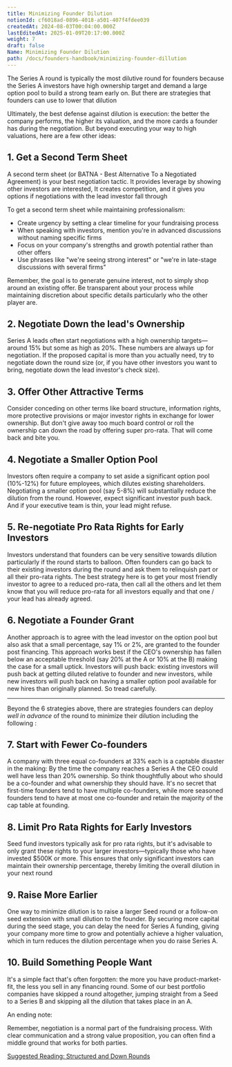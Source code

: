 ```yaml
---
title: Minimizing Founder Dilution
notionId: cf6018ad-0896-4018-a501-407f4fdee039
createdAt: 2024-08-03T00:04:00.000Z
lastEditedAt: 2025-01-09T20:17:00.000Z
weight: 7
draft: false
Name: Minimizing Founder Dilution
path: /docs/founders-handbook/minimizing-founder-dillution
---
```



The Series A round is typically the most  dilutive round for founders because the Series A investors have high ownership target and demand a large option pool to build a strong team early on. But there are strategies that founders can use to lower that dilution


Ultimately, the best defense against dilution is execution: the better the company performs, the higher its valuation, and the more cards a founder has during the negotiation. But beyond executing your way to high valuations, here are a few other ideas:


## 1. Get a Second Term Sheet


A second term sheet (or BATNA - Best Alternative To a Negotiated Agreement) is your best negotiation tactic. It provides leverage by showing other investors are interested, It creates competition, and it gives you options if negotiations with the lead investor fall through


To get a second term sheet while maintaining professionalism:

- Create urgency by setting a clear timeline for your fundraising process
- When speaking with investors, mention you're in advanced discussions without naming specific firms
- Focus on your company's strengths and growth potential rather than other offers
- Use phrases like "we're seeing strong interest" or "we're in late-stage discussions with several firms"

Remember, the goal is to generate genuine interest, not to simply shop around an existing offer. Be transparent about your process while maintaining discretion about specific details particularly who the other player are.


## 2. Negotiate Down the lead's Ownership


Series A leads often start negotiations with a high ownership targets—around 15% but some as high as 20%. These numbers are always up for negotiation. If the proposed capital is more than you actually need, try to negotiate down the round size (or, if you have other investors you want to bring, negotiate down the lead investor's check size).


## 3. Offer Other Attractive Terms


Consider conceding on other terms like board structure, information rights, more protective provisions or major investor rights in exchange for lower ownership. But don't give away too much board control or roll the ownership can down the road by offering super pro-rata.  That will come back and bite you.


## 4. Negotiate a Smaller Option Pool


Investors often require a company to set aside a significant option pool (10%-12%) for future employees, which dilutes existing shareholders. Negotiating a smaller option pool (say 5-8%) will substantially reduce the dilution from the round. However, expect significant investor push back. And if your executive team is thin, your lead might refuse.


## 5. Re-negotiate Pro Rata Rights for Early Investors


Investors understand that founders can be very sensitive towards dilution particularly if the round starts to balloon.  Often founders can go back to their existing investors during the round and ask them to relinquish part or all their pro-rata rights. The best strategy here is to get your most friendly investor to agree to a reduced pro-rata, then call all the others and let them know that you will reduce pro-rata for all investors equally and that one / your lead has already agreed.


## 6. Negotiate a Founder Grant


Another approach is to agree with the lead investor on the option pool but also ask that a small percentage, say 1% or 2%, are granted to the founder post financing. This approach works best if the CEO's ownership has fallen below an acceptable threshold (say 20% at the A or 10% at the B)   making the case for a small uptick. Investors will push back: existing investors will push back at getting diluted relative to founder and new investors, while new investors will push back on having a smaller option pool available for new hires than originally planned.  So tread carefully.


---


Beyond the 6 strategies above, there are strategies founders can deploy _well in advance_ of the round to minimize their dilution including the following :


## 7. Start with Fewer Co-founders


A company with three equal co-founders at 33% each is a captable disaster in the making: By the time the company reaches a Series A the CEO could well have less than 20% ownership.  So think thoughtfully about who should be a co-founder and what ownership they should have.  It's no secret that first-time founders tend to have multiple co-founders, while more seasoned founders tend to have at most one co-founder and retain the majority of the cap table at founding.


## 8. Limit Pro Rata Rights for Early Investors


Seed fund investors typically ask for pro rata rights, but it's advisable to only grant these rights to your larger investors—typically those who have invested $500K or more. This ensures that only significant investors can maintain their ownership percentage, thereby limiting the overall dilution in your next round


## 9. Raise More Earlier


One way to minimize dilution is to raise a larger Seed round or a follow-on seed extension with small dilution to the founder. By securing more capital during the seed stage, you can delay the need for Series A funding, giving your company more time to grow and potentially achieve a higher valuation, which in turn reduces the dilution percentage when you do raise Series A.


## 10. Build Something People Want


It's a simple fact that's often forgotten: the more you have product-market-fit, the less you sell in any financing round. Some of our best portfolio companies have skipped a round altogether, jumping straight from a Seed to a Series B and skipping all the dilution that takes place in an A.


An ending note:


Remember, negotiation is a normal part of the fundraising process. With clear communication and a strong value proposition, you can often find a middle ground that works for both parties.


[Suggested Reading: Structured and Down Rounds](https://www.notion.so/structured-and-downrounds/)

